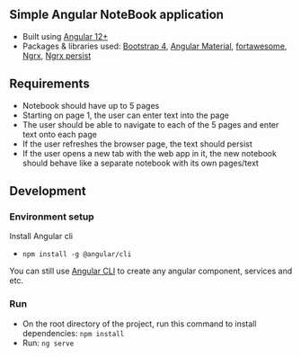 ## Simple Angular NoteBook application

- Built using [Angular 12+](https://angular.io/)
- Packages & libraries used: [Bootstrap 4](https://getbootstrap.com/docs/4.6/getting-started/introduction/), [Angular Material](https://material.angular.io/), [fortawesome](https://fortawesome.com/), [Ngrx](https://ngrx.io/), [Ngrx persist](https://www.npmjs.com/package/ngrx-store-localstorage)

## Requirements
- Notebook should have up to 5 pages
- Starting on page 1, the user can enter text into the page
- The user should be able to navigate to each of the 5 pages and enter text onto each page
- If the user refreshes the browser page, the text should persist
- If the user opens a new tab with the web app in it, the new notebook should behave like a separate notebook with its own pages/text

## Development

### Environment setup
Install Angular cli
- `npm install -g @angular/cli`

You can still use [Angular CLI](https://angular.io/cli) to create any angular component, services and etc.

### Run
- On the root directory of the project, run this command to install dependencies: 
`npm install`
- Run:
`ng serve`